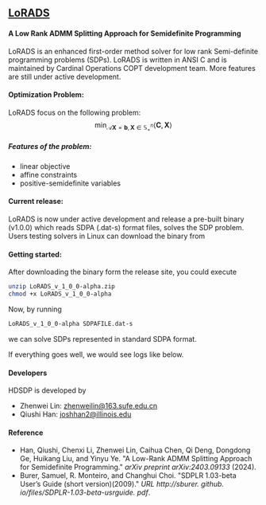 ## **[LoRADS](https://github.com/COPT-Public/LoRADS)**

#### A Low Rank ADMM Splitting Approach for Semidefinite Programming

LoRADS is an enhanced first-order method solver for low rank Semi-definite programming problems (SDPs). LoRADS is written in ANSI C and is maintained by Cardinal Operations COPT development team. More features are still under active development.



#### Optimization Problem:

LoRADS focus on the following problem:
$$
\min_{\mathcal{A} \mathbf{X} = \mathbf{b}, \mathbf{X}\in \mathbb{S}_+^n} \left\langle \mathbf{C}, \mathbf{X} \right\rangle
$$

##### Features of the problem:

- linear objective
- affine constraints
- positive-semidefinite variables



#### Current release:

LoRADS is now under active development and release a pre-built binary (v1.0.0) which reads SDPA (.dat-s) format files, solves the SDP problem. Users testing solvers in Linux can download the binary from



#### Getting started:

After downloading the binary form the release site, you could execute

```sh
unzip LoRADS_v_1_0_0-alpha.zip
chmod +x LoRADS_v_1_0_0-alpha
```

Now,  by running

```sh
LoRADS_v_1_0_0-alpha SDPAFILE.dat-s
```

we can solve SDPs represented in standard SDPA format.



If everything goes well, we would see logs like below.



#### Developers

HDSDP is developed by 

- Zhenwei Lin: zhenweilin@163.sufe.edu.cn
- Qiushi Han: joshhan2@illinois.edu



#### Reference

- Han, Qiushi, Chenxi Li, Zhenwei Lin, Caihua Chen, Qi Deng, Dongdong Ge, Huikang Liu, and Yinyu Ye. "A Low-Rank ADMM Splitting Approach for Semidefinite Programming." *arXiv preprint arXiv:2403.09133* (2024).
- Burer, Samuel, R. Monteiro, and Changhui Choi. "SDPLR 1.03-beta User’s Guide (short version)(2009)." *URL http://sburer. github. io/files/SDPLR-1.03-beta-usrguide. pdf*.











